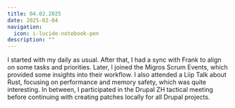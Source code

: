 ```yaml
---
title: 04.02.2025
date: 2025-02-04
navigation:
  icon: i-lucide-notebook-pen
description: ""
---
```


I started with my daily as usual. After that, I had a sync with Frank to align on some tasks and priorities. Later, I joined the Migros Scrum Events, which provided some insights into their workflow. I also attended a Liip Talk about Rust, focusing on performance and memory safety, which was quite interesting. In between, I participated in the Drupal ZH tactical meeting before continuing with creating patches locally for all Drupal projects.

